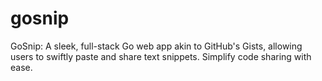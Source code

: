 # gosnip
GoSnip: A sleek, full-stack Go web app akin to GitHub's Gists, allowing users to swiftly paste and share text snippets. Simplify code sharing with ease.
